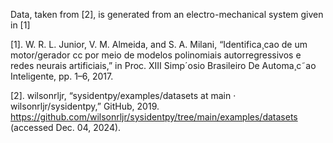 Data, taken from [2], is generated from an electro-mechanical system given in [1]

[1]. W. R. L. Junior, V. M. Almeida, and S. A. Milani, “Identifica¸cao de um motor/gerador cc por meio de modelos
polinomiais autorregressivos e redes neurais artificiais,” in Proc. XIII Simp´osio Brasileiro De Automa¸c˜ao Inteligente,
pp. 1–6, 2017.

[2]. wilsonrljr, “sysidentpy/examples/datasets at main · wilsonrljr/sysidentpy,” GitHub, 2019. 
https://github.com/wilsonrljr/sysidentpy/tree/main/examples/datasets (accessed Dec. 04, 2024).
‌
